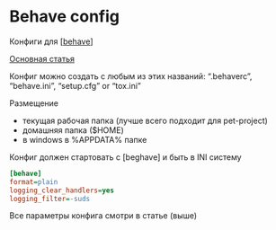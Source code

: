 # Behave config

Конфиги для [[behave]]

[Основная статья](https://behave.readthedocs.io/en/stable/behave.html)

Конфиг можно создать с любым из этих названий: “.behaverc”, “behave.ini”, “setup.cfg” or “tox.ini”

Размещение

- текущая рабочая папка (лучше всего подходит для pet-project)
- домашняя папка ($HOME)
- в windows в %APPDATA% папке

Конфиг должен стартовать с \[beghave] и быть в INI систему

```ini
[behave]
format=plain
logging_clear_handlers=yes
logging_filter=-suds
```

Все параметры конфига смотри в статье (выше)

[//begin]: # "Autogenerated link references for markdown compatibility"
[behave]: behave "behave"
[//end]: # "Autogenerated link references"
